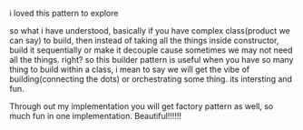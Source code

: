 i loved this pattern to explore

so what i have understood, basically if you have complex class(product we can say) to build, then instead of taking all the things inside constructor, build it sequentially or make it decouple cause sometimes we may not need all the things. right? so this builder pattern is useful when you have so many thing to build within a class, i mean to say we will get the vibe of building(connecting the dots) or orchestrating some thing. its intersting and fun.

Through out my implementation you will get factory pattern as well, so much fun in one implementation. Beautiful!!!!!!